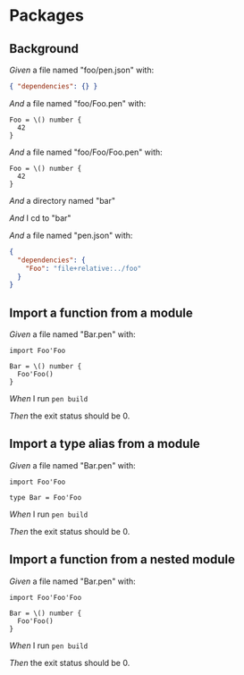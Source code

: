 # Packages

## Background

_Given_ a file named "foo/pen.json" with:

```json
{ "dependencies": {} }
```

_And_ a file named "foo/Foo.pen" with:

```pen
Foo = \() number {
  42
}
```

_And_ a file named "foo/Foo/Foo.pen" with:

```pen
Foo = \() number {
  42
}
```

_And_ a directory named "bar"

_And_ I cd to "bar"

_And_ a file named "pen.json" with:

```json
{
  "dependencies": {
    "Foo": "file+relative:../foo"
  }
}
```

## Import a function from a module

_Given_ a file named "Bar.pen" with:

```pen
import Foo'Foo

Bar = \() number {
  Foo'Foo()
}
```

_When_ I run `pen build`

_Then_ the exit status should be 0.

## Import a type alias from a module

_Given_ a file named "Bar.pen" with:

```pen
import Foo'Foo

type Bar = Foo'Foo
```

_When_ I run `pen build`

_Then_ the exit status should be 0.

## Import a function from a nested module

_Given_ a file named "Bar.pen" with:

```pen
import Foo'Foo'Foo

Bar = \() number {
  Foo'Foo()
}
```

_When_ I run `pen build`

_Then_ the exit status should be 0.
